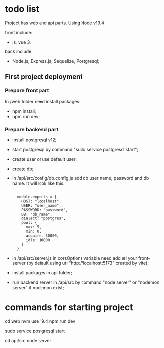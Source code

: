 # todo list

Project has web and api parts. Using Node v19.4

front include:
- js, vue 3;

back include:
- Node.js, Express.js, Sequelize, Postgresql;

## First project deployment

### Prepare front part

In /web folder need install packages:

- npm install;
- npm run dev;

### Prepare backend part

- install postgresql v12;
- start postgresql by command "sudo service postgresql start";
- create user or use default user;
- create db;
- in /api/src/config/db.config.js add db user name, password and db name. It will look like this:
  
  <code>
    module.exports = {
      HOST: "localhost",
      USER: "user_name",
      PASSWORD: "password",
      DB: "db_name",
      dialect: "postgres",
      pool: {
        max: 5,
        min: 0,
        acquire: 30000,
        idle: 10000
      }
    }
  </code>

- in /api/src/server.js in corsOptions variable need add url your front-server (by default using url "http://localhost:5173" created by vite);
- install packages in api folder;
- run backend server in /api/src by command "node server" or "nodemon server" if nodemon exist; 


# commands for starting project
<!-- For running front part after install packages: -->

cd web
nvm use 19.4
npm run dev

<!-- DB part -->

sudo service postgresql start

<!-- For running api part after install packages: -->

cd api/src
node server
